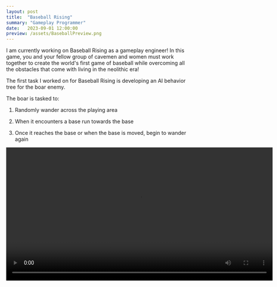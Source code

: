 ```yaml
---
layout: post
title:  "Baseball Rising"
summary: "Gameplay Programmer"
date:   2023-09-01 12:00:00
preview: /assets/BaseballPreview.png
---
```


I am currently working on Baseball Rising as a gameplay engineer! In this game, you and your fellow group of cavemen and women must work together to create the world's first game of baseball while overcoming all the obstacles that come with living in the neolithic era!

The first task I worked on for Baseball Rising is developing an AI behavior tree for the boar enemy.

The boar is tasked to: 

1) Randomly wander across the playing area
  
2) When it encounters a base run towards the base

3) Once it reaches the base or when the base is moved, begin to wander again


<video src='https://github.com/qin-andrew123/qin-andrew123.github.io/assets/71657626/72c818d3-aa46-43b8-b8f1-a99d36eda9d8' width=720/>

My current task is working on refactoring the code base and remove older depricated files since we are currently transitioning to a different methodology to build our code.
